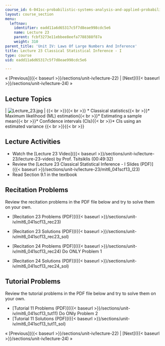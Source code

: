 ```yaml
---
course_id: 6-041sc-probabilistic-systems-analysis-and-applied-probability-fall-2013
layout: course_section
menu:
  leftnav:
    identifier: eadd11a6d65317c5f7d8eae998cdc5e6
    name: Lecture 23
    parent: fcbf3273e11ebbee8eefa7788388f87a
    weight: 310
parent_title: 'Unit IV: Laws Of Large Numbers And Inference'
title: Lecture 23 Classical Statistical Inference - I
type: course
uid: eadd11a6d65317c5f7d8eae998cdc5e6

---
```


« [Previous]({{< baseurl >}}/sections/unit-iv/lecture-22) | [Next]({{< baseurl >}}/sections/unit-iv/lecture-24) »

Lecture Topics
--------------

| ![Lecture_23.jpg](/coursemedia/6-041sc-probabilistic-systems-analysis-and-applied-probability-fall-2013/e4c96912fecefc9892f9569fdd1a68c9_Lecture_23.jpg) |  {{< br >}}{{< br >}} *   Classical statistics{{< br >}}*   Maximum likelihood (ML) estimation{{< br >}}*   Estimating a sample mean{{< br >}}*   Confidence intervals (CIs){{< br >}}*   CIs using an estimated variance {{< br >}}{{< br >}}  

Lecture Activities
------------------

*   Watch the [Lecture 23 Video]({{< baseurl >}}/sections/unit-iv/lecture-23/lecture-23-video) by Prof. Tsitsiklis (00:49:32)
*   Review the [Lecture 23 Classical Statistical Inference - I Slides (PDF)]({{< baseurl >}}/sections/unit-iv/lecture-23/mit6_041scf13_l23)
*   Read Section 9.1 in the textbook

Recitation Problems
-------------------

Review the recitation problems in the PDF file below and try to solve them on your own.

*   [Recitation 23 Problems (PDF)]({{< baseurl >}}/sections/unit-iv/mit6_041scf13_rec23)
*   [Recitation 23 Solutions (PDF)]({{< baseurl >}}/sections/unit-iv/mit6_041scf13_rec23_sol)

*   [Recitation 24 Problems (PDF)]({{< baseurl >}}/sections/unit-iv/mit6_041scf13_rec24) Do ONLY Problem 1
*   [Recitation 24 Solutions (PDF)]({{< baseurl >}}/sections/unit-iv/mit6_041scf13_rec24_sol)

Tutorial Problems
-----------------

Review the tutorial problems in the PDF file below and try to solve them on your own.

*   [Tutorial 11 Problems (PDF)]({{< baseurl >}}/sections/unit-iv/mit6_041scf13_tut11) Do ONly Problem 2
*   [Tutorial 11 Solutions (PDF)]({{< baseurl >}}/sections/unit-iv/mit6_041scf13_tut11_sol)

« [Previous]({{< baseurl >}}/sections/unit-iv/lecture-22) | [Next]({{< baseurl >}}/sections/unit-iv/lecture-24) »